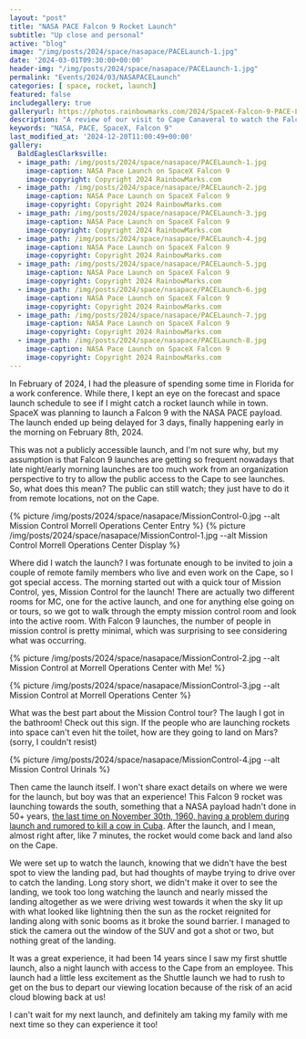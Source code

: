 ```yaml
---
layout: "post"
title: "NASA PACE Falcon 9 Rocket Launch"
subtitle: "Up close and personal"
active: "blog"
image: "/img/posts/2024/space/nasapace/PACELaunch-1.jpg"
date: '2024-03-01T09:30:00+00:00'
header-img: "/img/posts/2024/space/nasapace/PACELaunch-1.jpg"
permalink: "Events/2024/03/NASAPACELaunch"
categories: [ space, rocket, launch] 
featured: false
includegallery: true
galleryurl: https://photos.rainbowmarks.com/2024/SpaceX-Falcon-9-PACE-Launch
description: "A review of our visit to Cape Canaveral to watch the Falcon 9 PACE launch with a tour of Mission Control!"
keywords: "NASA, PACE, SpaceX, Falcon 9"
last_modified_at: '2024-12-20T11:00:49+00:00'
gallery:
  BaldEaglesClarksville:
  - image_path: /img/posts/2024/space/nasapace/PACELaunch-1.jpg
    image-caption: NASA Pace Launch on SpaceX Falcon 9
    image-copyright: Copyright 2024 RainbowMarks.com
  - image_path: /img/posts/2024/space/nasapace/PACELaunch-2.jpg
    image-caption: NASA Pace Launch on SpaceX Falcon 9
    image-copyright: Copyright 2024 RainbowMarks.com
  - image_path: /img/posts/2024/space/nasapace/PACELaunch-3.jpg
    image-caption: NASA Pace Launch on SpaceX Falcon 9
    image-copyright: Copyright 2024 RainbowMarks.com
  - image_path: /img/posts/2024/space/nasapace/PACELaunch-4.jpg
    image-caption: NASA Pace Launch on SpaceX Falcon 9
    image-copyright: Copyright 2024 RainbowMarks.com
  - image_path: /img/posts/2024/space/nasapace/PACELaunch-5.jpg
    image-caption: NASA Pace Launch on SpaceX Falcon 9
    image-copyright: Copyright 2024 RainbowMarks.com
  - image_path: /img/posts/2024/space/nasapace/PACELaunch-6.jpg
    image-caption: NASA Pace Launch on SpaceX Falcon 9
    image-copyright: Copyright 2024 RainbowMarks.com
  - image_path: /img/posts/2024/space/nasapace/PACELaunch-7.jpg
    image-caption: NASA Pace Launch on SpaceX Falcon 9
    image-copyright: Copyright 2024 RainbowMarks.com
  - image_path: /img/posts/2024/space/nasapace/PACELaunch-8.jpg
    image-caption: NASA Pace Launch on SpaceX Falcon 9
    image-copyright: Copyright 2024 RainbowMarks.com
---
```

In February of 2024, I had the pleasure of spending some time in Florida for a work conference. While there, I kept an eye on the forecast and space launch schedule to see if I might catch a rocket launch while in town. SpaceX was planning to launch a Falcon 9 with the NASA PACE payload. The launch ended up being delayed for 3 days, finally happening early in the morning on February 8th, 2024.

This was not a publicly accessible launch, and I'm not sure why, but my assumption is that Falcon 9 launches are getting so frequent nowadays that late night/early morning launches are too much work from an organization perspective to try to allow the public access to the Cape to see launches. So, what does this mean? The public can still watch; they just have to do it from remote locations, not on the Cape.

{% picture /img/posts/2024/space/nasapace/MissionControl-0.jpg --alt Mission Control Morrell Operations Center Entry %}
{% picture /img/posts/2024/space/nasapace/MissionControl-1.jpg --alt Mission Control Morrell Operations Center Display %}

Where did I watch the launch? I was fortunate enough to be invited to join a couple of remote family members who live and even work on the Cape, so I got special access. The morning started out with a quick tour of Mission Control, yes, Mission Control for the launch! There are actually two different rooms for MC, one for the active launch, and one for anything else going on or tours, so we got to walk through the empty mission control room and look into the active room. With Falcon 9 launches, the number of people in mission control is pretty minimal, which was surprising to see considering what was occurring.

{% picture /img/posts/2024/space/nasapace/MissionControl-2.jpg --alt Mission Control at Morrell Operations Center with Me! %}

{% picture /img/posts/2024/space/nasapace/MissionControl-3.jpg --alt Mission Control at Morrell Operations Center %}

What was the best part about the Mission Control tour? The laugh I got in the bathroom! Check out this sign. If the people who are launching rockets into space can't even hit the toilet, how are they going to land on Mars? (sorry, I couldn't resist)

{% picture /img/posts/2024/space/nasapace/MissionControl-4.jpg --alt Mission Control Urinals %}

Then came the launch itself. I won't share exact details on where we were for the launch, but boy was that an experience! This Falcon 9 rocket was launching towards the south, something that a NASA payload hadn't done in 50+ years, [the last time on November 30th, 1960, having a problem during launch and rumored to kill a cow in Cuba](https://en.wikipedia.org/wiki/Thor-Ablestar). After the launch, and I mean, almost right after, like 7 minutes, the rocket would come back and land also on the Cape.

We were set up to watch the launch, knowing that we didn't have the best spot to view the landing pad, but had thoughts of maybe trying to drive over to catch the landing. Long story short, we didn't make it over to see the landing, we took too long watching the launch and nearly missed the landing altogether as we were driving west towards it when the sky lit up with what looked like lightning then the sun as the rocket reignited for landing along with sonic booms as it broke the sound barrier. I managed to stick the camera out the window of the SUV and got a shot or two, but nothing great of the landing.

It was a great experience, it had been 14 years since I saw my first shuttle launch, also a night launch with access to the Cape from an employee. This launch had a little less excitement as the Shuttle launch we had to rush to get on the bus to depart our viewing location because of the risk of an acid cloud blowing back at us!

I can't wait for my next launch, and definitely am taking my family with me next time so they can experience it too!
